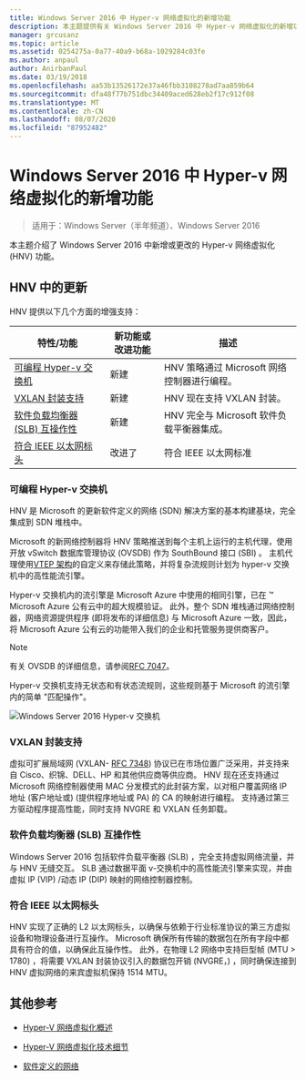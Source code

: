 ```yaml
---
title: Windows Server 2016 中 Hyper-v 网络虚拟化的新增功能
description: 本主题提供有关 Windows Server 2016 中 Hyper-v 网络虚拟化的新增功能的信息
manager: grcusanz
ms.topic: article
ms.assetid: 0254275a-0a77-40a9-b68a-1029284c03fe
ms.author: anpaul
author: AnirbanPaul
ms.date: 03/19/2018
ms.openlocfilehash: aa53b13526172e37a46fbb3108278ad7aa859b64
ms.sourcegitcommit: dfa48f77b751dbc34409aced628eb2f17c912f08
ms.translationtype: MT
ms.contentlocale: zh-CN
ms.lasthandoff: 08/07/2020
ms.locfileid: "87952482"
---
```

# <a name="whats-new-in-hyper-v-network-virtualization-in-windows-server-2016"></a>Windows Server 2016 中 Hyper-v 网络虚拟化的新增功能

>适用于：Windows Server（半年频道）、Windows Server 2016

本主题介绍了 Windows Server 2016 中新增或更改的 Hyper-v 网络虚拟化 (HNV) 功能。

## <a name="updates-in-hnv"></a><a name="BKMK_IPAM2012R2"></a>HNV 中的更新
HNV 提供以下几个方面的增强支持：

|特性/功能|新功能或改进功能|描述|
|--------------------------|-------------------|---------------|
|[可编程 Hyper-v 交换机](../../../sdn/technologies/hyper-v-network-virtualization/../../../sdn/technologies/hyper-v-network-virtualization/../../../sdn/technologies/hyper-v-network-virtualization/../../../sdn/technologies/hyper-v-network-virtualization/whats-new-hyperv-network-virtualization-windows-server.md#SDN)|新建|HNV 策略通过 Microsoft 网络控制器进行编程。|
|[VXLAN 封装支持](../../../sdn/technologies/hyper-v-network-virtualization/../../../sdn/technologies/hyper-v-network-virtualization/../../../sdn/technologies/hyper-v-network-virtualization/../../../sdn/technologies/hyper-v-network-virtualization/whats-new-hyperv-network-virtualization-windows-server.md#VXLAN)|新建|HNV 现在支持 VXLAN 封装。|
|[软件负载均衡器 (SLB) 互操作性](../../../sdn/technologies/hyper-v-network-virtualization/../../../sdn/technologies/hyper-v-network-virtualization/../../../sdn/technologies/hyper-v-network-virtualization/../../../sdn/technologies/hyper-v-network-virtualization/whats-new-hyperv-network-virtualization-windows-server.md#SLB)|新建|HNV 完全与 Microsoft 软件负载平衡器集成。|
|[符合 IEEE 以太网标头](../../../sdn/technologies/hyper-v-network-virtualization/../../../sdn/technologies/hyper-v-network-virtualization/../../../sdn/technologies/hyper-v-network-virtualization/../../../sdn/technologies/hyper-v-network-virtualization/whats-new-hyperv-network-virtualization-windows-server.md#L2)|改进了|符合 IEEE 以太网标准|

### <a name="programmable-hyper-v-switch"></a><a name="SDN"></a>可编程 Hyper-v 交换机
HNV 是 Microsoft 的更新软件定义的网络 (SDN) 解决方案的基本构建基块，完全集成到 SDN 堆栈中。

Microsoft 的新网络控制器将 HNV 策略推送到每个主机上运行的主机代理，使用开放 vSwitch 数据库管理协议 (OVSDB) 作为 SouthBound 接口 (SBI) 。 主机代理使用[VTEP 架构](https://github.com/openvswitch/ovs/blob/master/vtep/vtep.ovsschema)的自定义来存储此策略，并将复杂流规则计划为 hyper-v 交换机中的高性能流引擎。

Hyper-v 交换机内的流引擎是 Microsoft Azure 中使用的相同引擎，已在 &trade; Microsoft Azure 公有云中的超大规模验证。 此外，整个 SDN 堆栈通过网络控制器，网络资源提供程序 (即将发布的详细信息) 与 Microsoft Azure 一致，因此，将 Microsoft Azure 公有云的功能带入我们的企业和托管服务提供商客户。

> [!NOTE]
> 有关 OVSDB 的详细信息，请参阅[RFC 7047](https://www.rfc-editor.org/info/rfc7047)。

Hyper-v 交换机支持无状态和有状态流规则，这些规则基于 Microsoft 的流引擎内的简单 "匹配操作"。

![Windows Server 2016 Hyper-v 交换机](../../../media/what-s-new-in-hyper-v-network-virtualization-in-windows-server/HNVOverview.png)

### <a name="vxlan-encapsulation-support"></a><a name="VXLAN"></a>VXLAN 封装支持
虚拟可扩展局域网 (VXLAN- [RFC 7348](https://www.rfc-editor.org/info/rfc7348)) 协议已在市场位置广泛采用，并支持来自 Cisco、织锦、DELL、HP 和其他供应商等供应商。 HNV 现在还支持通过 Microsoft 网络控制器使用 MAC 分发模式的此封装方案，以对租户覆盖网络 IP 地址 (客户地址或)  (提供程序地址或 PA) 的 CA 的映射进行编程。 支持通过第三方驱动程序提高性能，同时支持 NVGRE 和 VXLAN 任务卸载。

### <a name="software-load-balancer-slb-interoperability"></a><a name="SLB"></a>软件负载均衡器 (SLB) 互操作性
Windows Server 2016 包括软件负载平衡器 (SLB) ，完全支持虚拟网络流量，并与 HNV 无缝交互。 SLB 通过数据平面 v-交换机中的高性能流引擎来实现，并由虚拟 IP (VIP) /动态 IP (DIP) 映射的网络控制器控制。

### <a name="compliant-ieee-ethernet-headers"></a><a name="L2"></a>符合 IEEE 以太网标头
HNV 实现了正确的 L2 以太网标头，以确保与依赖于行业标准协议的第三方虚拟设备和物理设备进行互操作。 Microsoft 确保所有传输的数据包在所有字段中都具有符合的值，以确保此互操作性。 此外，在物理 L2 网络中支持巨型帧 (MTU > 1780) ，将需要 VXLAN 封装协议引入的数据包开销 (NVGRE，) ，同时确保连接到 HNV 虚拟网络的来宾虚拟机保持 1514 MTU。

## <a name="additional-references"></a>其他参考

-   [Hyper-V 网络虚拟化概述](hyperv-network-virtualization-overview-windows-server.md)

-   [Hyper-V 网络虚拟化技术细节](hyperv-network-virtualization-technical-details-windows-server.md)

-   [软件定义的网络](../../Software-Defined-Networking--SDN-.md)
